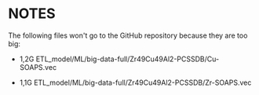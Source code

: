 # NOTES

The following files won't go to the GitHub repository because they are too big:

- 1,2G ETL_model/ML/big-data-full/Zr49Cu49Al2-PCSSDB/Cu-SOAPS.vec

- 1,1G ETL_model/ML/big-data-full/Zr49Cu49Al2-PCSSDB/Zr-SOAPS.vec
